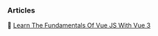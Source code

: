 ### Articles

🔗 [Learn The Fundamentals Of Vue JS With Vue 3](https://catalins.tech/learn-the-fundamentals-of-vue-js-with-vue-3)